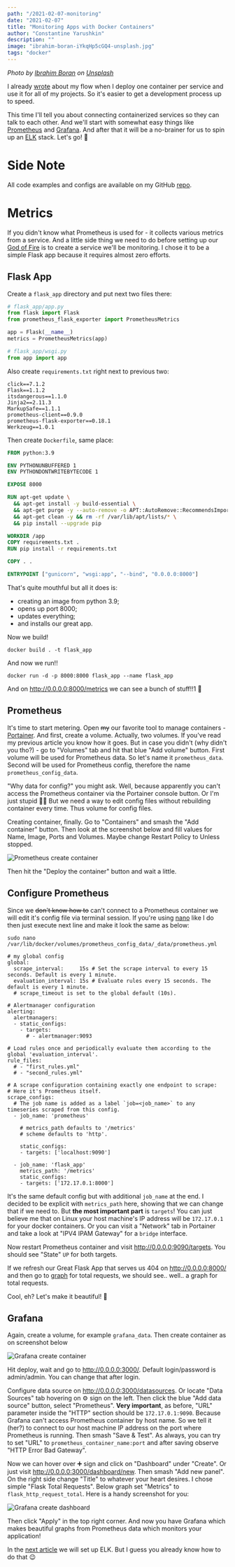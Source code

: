 ```yaml
---
path: "/2021-02-07-monitoring"
date: "2021-02-07"
title: "Monitoring Apps with Docker Containers"
author: "Constantine Yarushkin"
description: ""
image: "ibrahim-boran-iYkqHp5cGQ4-unsplash.jpg"
tags: "docker"
---
```


_Photo by_ [_Ibrahim Boran_](https://unsplash.com/@ibrahimboran?utm_source=unsplash&utm_medium=referral&utm_content=creditCopyText) _on_ [_Unsplash_](https://unsplash.com/?utm_source=unsplash&utm_medium=referral&utm_content=creditCopyText)

I already [wrote](https://dev.to/c_v_ya/dockerizing-stuff-you-need-3b7m) about my flow when I deploy one container per service and use it for all of my projects. So it's easier to get a development process up to speed.

This time I'll tell you about connecting containerized services so they can talk to each other. And we'll start with somewhat easy things like [Prometheus](https://prometheus.io/) and [Grafana](https://grafana.com/). And after that it will be a no-brainer for us to spin up an [ELK](https://www.elastic.co/what-is/elk-stack) stack. Let's go! :rocket:

# Side Note

All code examples and configs are available on my GitHub [repo](https://github.com/c-v-ya/con-con).

# Metrics

If you didn't know what Prometheus is used for - it collects various metrics from a service. And a little side thing we need to do before setting up our [God of Fire](https://en.wikipedia.org/wiki/Prometheus) is to create a service we'll be monitoring. I chose it to be a simple Flask app because it requires almost zero efforts.

## Flask App

Create a `flask_app` directory and put next two files there:

```python
# flask_app/app.py
from flask import Flask
from prometheus_flask_exporter import PrometheusMetrics

app = Flask(__name__)
metrics = PrometheusMetrics(app)
```

```python
# flask_app/wsgi.py
from app import app
```

Also create `requirements.txt` right next to previous two:

```
click==7.1.2
Flask==1.1.2
itsdangerous==1.1.0
Jinja2==2.11.3
MarkupSafe==1.1.1
prometheus-client==0.9.0
prometheus-flask-exporter==0.18.1
Werkzeug==1.0.1
```

Then create `Dockerfile`, same place:

```Dockerfile
FROM python:3.9

ENV PYTHONUNBUFFERED 1
ENV PYTHONDONTWRITEBYTECODE 1

EXPOSE 8000

RUN apt-get update \
  && apt-get install -y build-essential \
  && apt-get purge -y --auto-remove -o APT::AutoRemove::RecommendsImportant=false \
  && apt-get clean -y && rm -rf /var/lib/apt/lists/* \
  && pip install --upgrade pip

WORKDIR /app
COPY requirements.txt .
RUN pip install -r requirements.txt

COPY . .

ENTRYPOINT ["gunicorn", "wsgi:app", "--bind", "0.0.0.0:8000"]
```

That's quite mouthful but all it does is:

- creating an image from python 3.9;
- opens up port 8000;
- updates everything;
- and installs our great app.

Now we build!

    docker build . -t flask_app

And now we run!!

    docker run -d -p 8000:8000 flask_app --name flask_app

And on http://0.0.0.0:8000/metrics we can see a bunch of stuff!!1 :muscle:

## Prometheus

It's time to start metering. Open ~~my~~ our favorite tool to manage containers - [Portainer](https://www.portainer.io/). And first, create a volume. Actually, two volumes. If you've read my previous article you know how it goes. But in case you didn't (why didn't you tho?) - go to "Volumes" tab and hit that blue "Add volume" button. First volume will be used for Prometheus data. So let's name it `prometheus_data`. Second will be used for Prometheus config, therefore the name `prometheus_config_data`.

"Why data for config?" you might ask. Well, because apparently you can't access the Prometheus container via the Portainer console button. Or I'm just stupid :man_shrugging: But we need a way to edit config files without rebuilding container every time. Thus volume for config files.

Creating container, finally. Go to "Containers" and smash the "Add container" button. Then look at the screenshot below and fill values for Name, Image, Ports and Volumes. Maybe change Restart Policy to Unless stopped.

![Prometheus create container](https://dev-to-uploads.s3.amazonaws.com/i/cabzkava29o452v2picn.png)

Then hit the "Deploy the container" button and wait a little.

## Configure Prometheus

Since we ~~don't know how to~~ can't connect to a Prometheus container we will edit it's config file via terminal session. If you're using [nano](https://nano.org/) like I do then just execute next line and make it look the same as below:

    sudo nano /var/lib/docker/volumes/prometheus_config_data/_data/prometheus.yml

```
# my global config
global:
  scrape_interval:     15s # Set the scrape interval to every 15 seconds. Default is every 1 minute.
  evaluation_interval: 15s # Evaluate rules every 15 seconds. The default is every 1 minute.
  # scrape_timeout is set to the global default (10s).

# Alertmanager configuration
alerting:
  alertmanagers:
  - static_configs:
    - targets:
      # - alertmanager:9093

# Load rules once and periodically evaluate them according to the global 'evaluation_interval'.
rule_files:
  # - "first_rules.yml"
  # - "second_rules.yml"

# A scrape configuration containing exactly one endpoint to scrape:
# Here it's Prometheus itself.
scrape_configs:
  # The job name is added as a label `job=<job_name>` to any timeseries scraped from this config.
  - job_name: 'prometheus'

    # metrics_path defaults to '/metrics'
    # scheme defaults to 'http'.

    static_configs:
    - targets: ['localhost:9090']

  - job_name: 'flask_app'
    metrics_path: '/metrics'
    static_configs:
    - targets: ['172.17.0.1:8000']
```

It's the same default config but with additional `job_name` at the end. I decided to be explicit with `metrics_path` here, showing that we can change that if we need to. But **the most important part** is `targets`! You can just believe me that on Linux your host machine's IP address will be `172.17.0.1` for your docker containers. Or you can visit a "Network" tab in Portainer and take a look at "IPV4 IPAM Gateway" for a `bridge` interface.

Now restart Prometheus container and visit http://0.0.0.0:9090/targets. You should see "State" `UP` for both targets.

If we refresh our Great Flask App that serves us 404 on http://0.0.0.0:8000/ and then go to [graph](http://0.0.0.0:9090/graph?g0.expr=flask_http_request_total&g0.tab=0&g0.stacked=0&g0.range_input=1h) for total requests, we should see.. well.. a graph for total requests.

Cool, eh? Let's make it beautiful! :hamster:

## Grafana

Again, create a volume, for example `grafana_data`. Then create container as on screenshot below

![Grafana create container](https://raw.githubusercontent.com/c-v-ya/con-con/master/screenshots/Grafana.png "Grafana create container")

Hit deploy, wait and go to http://0.0.0.0:3000/. Default login/password is admin/admin. You can change that after login.

Configure data source on http://0.0.0.0:3000/datasources. Or locate "Data Sources" tab hovering on :gear: sign on the left. Then click the blue "Add data source" button, select "Prometheus". **Very important**, as before, "URL" parameter inside the "HTTP" section should be `172.17.0.1:9090`. Because Grafana can't access Prometheus container by host name. So we tell it (her?) to connect to our host machine IP address on the port where Prometheus is running. Then smash "Save & Test". As always, you can try to set "URL" to `prometheus_container_name:port` and after saving observe "HTTP Error Bad Gateway".

Now we can hover over :heavy_plus_sign: sign and click on "Dashboard" under "Create". Or just visit http://0.0.0.0:3000/dashboard/new. Then smash "Add new panel". On the right side change "Title" to whatever your heart desires. I chose simple "Flask Total Requests". Below graph set "Metrics" to `flask_http_request_total`. Here is a handy screenshot for you:

![Grafana create dashboard](https://raw.githubusercontent.com/c-v-ya/con-con/master/screenshots/Grafana-Dashboard.png "Grafana create dashboard")

Then click "Apply" in the top right corner. And now you have Grafana which makes beautiful graphs from Prometheus data which monitors your application!

In the [next article](https://dev.to/c_v_ya/setting-up-local-elk-stack-2708) we will set up ELK. But I guess you already know how to do that :wink:
